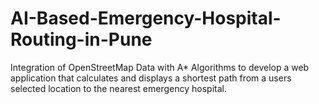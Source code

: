 # AI-Based-Emergency-Hospital-Routing-in-Pune
Integration of OpenStreetMap Data with A* Algorithms to develop a web application that calculates and displays a shortest path from a users selected location to the nearest emergency hospital.
